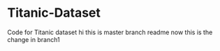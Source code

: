 # Titanic-Dataset
Code for Titanic dataset
hi this is master branch readme
now this is the change in branch1
